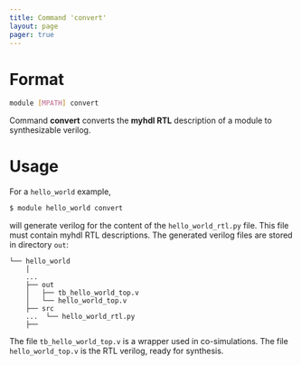 ```yaml
---
title: Command 'convert'
layout: page 
pager: true
---
```


Format
======

```.bash
module [MPATH] convert
```

Command __convert__ converts the __myhdl RTL__ description of a module to synthesizable verilog.

Usage
=====
For a `hello_world` example,

```.bash
$ module hello_world convert
```

will generate verilog for the content of the `hello_world_rtl.py` file. This file must contain myhdl RTL descriptions.
The generated verilog files are stored in directory `out`:

```
└── hello_world
    │
    ...
    ├── out
    │   ├── tb_hello_world_top.v
    │   └── hello_world_top.v
    ├── src
    ...  └── hello_world_rtl.py
    ├──
```

The file `tb_hello_world_top.v` is a wrapper used in co-simulations.
The file `hello_world_top.v` is the RTL verilog, ready for synthesis.
